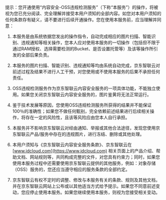 提示：您开通使用“内容安全-OSS违规检测服务”（下称“本服务”）的操作，将被视为您已充分阅读、完全理解并接受本用户须知的全部内容。如您对本用户须知的任何条款存有疑义，请不要进行后续开通操作。您在使用本服务前，应当理解并同意：

1. 本服务是由系统依据您发出的操作指令，自动完成相应的图片扫描、智能识别、违规通知等相关操作，您本人应对使用本服务的一切操作（包括但不限于通过RAM授权、选择需要检测的Bucket、是否设置托管等）及该等操作所引发的全部后果负责。

2. 本服务的图片扫描、智能识别、违规通知等均由系统自动完成，京东智联云对前述过程及结果不进行人工干预，对您使用或不使用本服务的后果不承担任何责任。

3. OSS违规检测服务作为京东智联云内容安全服务的一项具体功能，不能独立使用。如果您关闭京东智联云内容安全服务的，图片鉴黄将无法正常运行。

4. 鉴于技术发展等原因，您使用OSS违规检测服务所获得的结果并不能保证100％的准确性；如果您不做任何甄别，完全依赖前述结果进行后续相关操作，将存在一定的风险性，且该等风险应由您本人自行承担。

5. 本服务并不影响京东智联云对经由通知、举报或其他合法途径，发现您使用京东智联云产品/服务中存在的违规图片，进行冻结、删除或其他处理。

6. 本用户须知与《京东智联云内容安全服务条款》、京东智联云在 [www.jdcloud.com](https://www.jdcloud.com) 相关页面上的产品介绍、帮助文档、网站规则等，共同构成完整的文件，对您具有约束力；同时，如果您使用本服务过程中还需要使用京东智联云提供的其他服务，例如：对象存储（OSS）服务的，您还应当遵守相应的服务条款的全部约定。

7. 京东智联云有权不定时的调整、修改与本服务有关的条款、规则及其他文档，并在京东智联云网站上公布或以其他适当方式给予提示。如果您不同意前述变动，您应停止使用本服务。如果您继续使用本服务，则视为您接受相关变动。

 